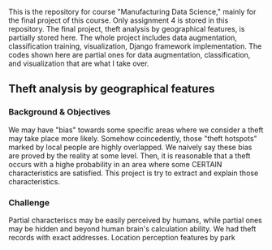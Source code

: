 This is the repository for course "Manufacturing Data Science," mainly for the final project of this course.
Only assignment 4 is stored in this repository.
The final project, theft analysis by geographical features, is partially stored here.
The whole project includes data augmentation, classification training, visualization, Django framework implementation.
The codes shown here are partial ones for data augmentation, classification, and visualization that are what I take over. 

## Theft analysis by geographical features

### Background & Objectives 
We may have "bias" towards some specific areas where we consider a theft may take place more likely. Somehow coincedently, those "theft hotspots" marked by local people are highly overlapped. We naively say these bias are proved by the reality at some level. Then, it is reasonable that a theft occurs with a highe probability in an area where some CERTAIN characteristics are satisfied. This project is try to extract and explain those characteristics.

### Challenge

Partial characteriscs may be easily perceived by humans, while partial ones may be hidden and beyond human brain's calculation ability. We had theft records with exact addresses. Location perception features by park 
